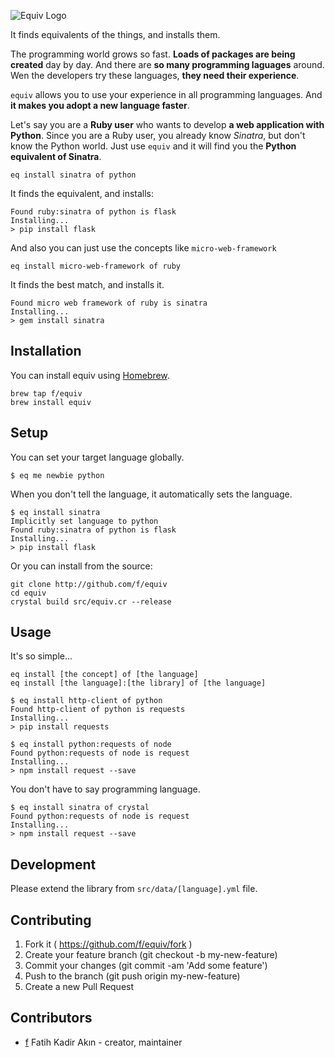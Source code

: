 ![Equiv Logo](https://rawgit.com/f/equiv/master/asset/equiv.svg)

It finds equivalents of the things, and installs them.

The programming world grows so fast. **Loads of packages are being created** day by
day. And there are **so many programming laguages** around. Wen the developers try
these languages, **they need their experience**.

`equiv` allows you to use your experience in all programming languages. And **it
makes you adopt a new language faster**.

Let's say you are a **Ruby user** who wants to develop **a web application with Python**.
Since you are a Ruby user, you already know *Sinatra*, but don't know the Python world.
Just use `equiv` and it will find you the **Python equivalent of Sinatra**.
```
eq install sinatra of python
```

It finds the equivalent, and installs:
```
Found ruby:sinatra of python is flask
Installing...
> pip install flask
```

And also you can just use the concepts like `micro-web-framework`
```
eq install micro-web-framework of ruby
```

It finds the best match, and installs it.
```
Found micro web framework of ruby is sinatra
Installing...
> gem install sinatra
```

## Installation

You can install equiv using [Homebrew](http://brew.sh).

```
brew tap f/equiv
brew install equiv
```

## Setup

You can set your target language globally.
```
$ eq me newbie python
```

When you don't tell the language, it automatically sets the language.
```
$ eq install sinatra
Implicitly set language to python
Found ruby:sinatra of python is flask
Installing...
> pip install flask
```

Or you can install from the source:

```
git clone http://github.com/f/equiv
cd equiv
crystal build src/equiv.cr --release
```

## Usage

It's so simple...

```
eq install [the concept] of [the language]
eq install [the language]:[the library] of [the language]
```

```
$ eq install http-client of python
Found http-client of python is requests
Installing...
> pip install requests
```

```
$ eq install python:requests of node
Found python:requests of node is request
Installing...
> npm install request --save
```

You don't have to say programming language.

```
$ eq install sinatra of crystal
Found python:requests of node is request
Installing...
> npm install request --save
```

## Development

Please extend the library from `src/data/[language].yml` file.

## Contributing

1. Fork it ( https://github.com/f/equiv/fork )
2. Create your feature branch (git checkout -b my-new-feature)
3. Commit your changes (git commit -am 'Add some feature')
4. Push to the branch (git push origin my-new-feature)
5. Create a new Pull Request

## Contributors

- [f](https://github.com/f) Fatih Kadir Akın - creator, maintainer
